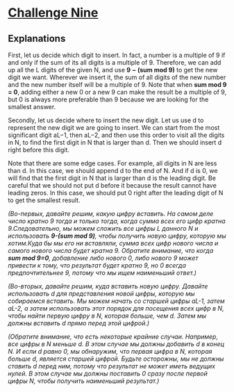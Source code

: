 # [Challenge Nine ](https://codingcompetitions.withgoogle.com/kickstart/round/00000000008cb33e/00000000009e7997)
## Explanations
First, let us decide which digit to insert. In fact, a number is a multiple of 9 if and only if the sum of its all digits is a multiple of 9. Therefore, we can add up all the L digits of the given N, and use **9 − (sum mod 9)** to get the new digit we want. Wherever we insert it, the sum of all digits of the new number and the new number itself will be a multiple of 9. Note that when **sum mod 9 = 0**, adding either a new 0 or a new 9 can make the result be a multiple of 9, but 0 is always more preferable than 9 because we are looking for the smallest answer.


Secondly, let us decide where to insert the new digit. Let us use d to represent the new digit we are going to insert. We can start from the most significant digit aL−1, then aL−2, and then use this order to visit all the digits in N, to find the first digit in N that is larger than d. Then we should insert d right before this digit.


Note that there are some edge cases. For example, all digits in N are less than d. In this case, we should append d to the end of N. And if d is 0, we will find that the first digit in N that is larger than d is the leading digit. Be careful that we should not put d before it because the result cannot have leading zeros. In this case, we should put 0 right after the leading digit of N to get the smallest result.


*(Во-первых, давайте решим, какую цифру вставить. На самом деле число кратно 9 тогда и только тогда, когда сумма всех его цифр кратна 9.Следовательно, мы можем сложить все цифры L данного N и использовать **9-(sum mod 9)**, чтобы получить новую цифру, которую мы хотим.Куда бы мы его ни вставляли, сумма всех цифр нового числа и самого нового числа будет кратна 9. Обратите внимание, что когда **sum mod 9=0**, добавление либо нового 0, либо нового 9 может привести к тому, что результат будет кратно 9, но 0 всегда предпочтительнее 9, потому что мы ищем наименьший ответ.)*

*(Во-вторых, давайте решим, куда вставить новую цифру. Давайте использовать d для представления новой цифры, которую мы собираемся вставить. Мы можем начать со старшей цифры aL-1, затем aL-2, а затем использовать этот порядок для посещения всех цифр в N, чтобы найти первую цифру в N, которая больше, чем d. Затем мы должны вставить d прямо перед этой цифрой.)*

*(Обратите внимание, что есть некоторые крайние случаи. Например, все цифры в N меньше d. В этом случае мы должны добавить d в конец N. И если d равно 0, мы обнаружим, что первая цифра в N, которая больше d, является старшей цифрой. Будьте осторожны, мы не должны ставить d перед ним, потому что результат не может иметь ведущих нулей. В этом случае мы должны поставить 0 сразу после первой цифры N, чтобы получить наименьший результат.)*